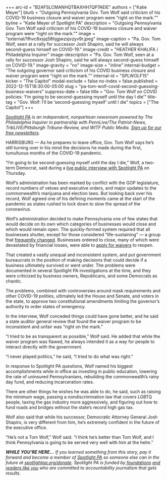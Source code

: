 +++
arc-id = "B2AFSLCMANHQTBAXHH7QP7AEIE"
authors = ["Katie Meyer"]
blurb = "Outgoing Pennsylvania Gov. Tom Wolf said criticism of his COVID-19 business closure and waiver program were “right on the mark.”"
byline = "Katie Meyer of Spotlight PA"
description = "Outgoing Pennsylvania Gov. Tom Wolf said criticism of his COVID-19 business closure and waiver program were “right on the mark.”"
image = "external/1fhvc8xsjq58hjgjwzsjvzyv9r.jpeg"
image-caption = "Pa. Gov. Tom Wolf, seen at a rally for successor Josh Shapiro, said he will always second-guess himself on COVID-19."
image-credit = "HEATHER KHALIFA / Philadelphia Inquirer"
image-description = "Pa. Gov. Tom Wolf, seen at a rally for successor Josh Shapiro, said he will always second-guess himself on COVID-19."
image-gravity = "no"
image-size = "inline"
internal-budget = "The outgoing governor said criticism of his COVID business closure and waiver program were “right on the mark.”"
internal-id = "SPLWOLF15"
kicker = "The Capitol"
modal-exclude = false
no-index = false
published = 2022-12-15T18:30:00-05:00
slug = "pa-tom-wolf-covid-second-guessing-business-waivers"
suppress-date = false
title = "Gov. Tom Wolf on COVID policies: ‘I’m going to be second-guessing myself until the day I die’"
title-tag = "Gov. Wolf: I’ll be ‘second-guessing myself’ until I die"
topics = ["The Capitol"]
+++

<a href="https://www.spotlightpa.org/"><i>Spotlight PA</i></a><i> is an independent, nonpartisan newsroom powered by The Philadelphia Inquirer in partnership with PennLive/The Patriot-News, TribLIVE/Pittsburgh Tribune-Review, and WITF Public Media. </i><a href="https://www.spotlightpa.org/newsletters"><i>Sign up for our free newsletters</i></a><i>.</i>

HARRISBURG — As he prepares to leave office, Gov. Tom Wolf says he’s still turning over in his mind the decisions he made during the first, tumultuous months of the COVID-19 pandemic.

“I’m going to be second-guessing myself until the day I die,” Wolf, a two-term Democrat, said during a <a href="https://www.spotlightpa.org/news/2022/12/pa-governor-tom-wolf-legacy-live-interview/" target="_blank">live public interview with Spotlight PA</a> on Thursday.

Wolf’s administration has been marked by conflict with the GOP legislature, record numbers of vetoes and executive orders, and major updates to the commonwealth’s marijuana and election laws. But looking back over his record, Wolf agreed one of his defining moments came at the start of the pandemic as states rushed to lock down to slow the spread of the coronavirus.

<script src="https://www.spotlightpa.org/embed.js" async></script><div data-spl-embed-version="1" data-spl-src="https://www.spotlightpa.org/embeds/newsletter/"></div>

Wolf’s administration decided to make Pennsylvania one of few states that would decide on its own which categories of businesses would close and which would remain open. The quickly-formed system required that all businesses shutter, except for those considered “life-sustaining” — a group that <a href="https://www.spotlightpa.org/news/2020/06/coronavirus-business-waivers-pennsylvania-shutdown-governor-tom-wolf/">frequently changed</a>. Businesses ordered to close, many of which were devastated by financial losses, were able to <a href="https://www.witf.org/2020/03/22/state-gets-nearly-10000-requests-for-waivers-from-wolfs-coronavirus-shutdown-order/">apply for waivers</a> to reopen.

That created a vastly unequal and inconsistent system, and put government bureaucrats in the position of making decisions that could decide if a business ultimately survived or went under. The problems were documented in several Spotlight PA investigations at the time, and they were criticized by business owners, Republicans, and some Democrats as chaotic.

The problems, combined with controversies around mask requirements and other COVID-19 polities, ultimately led the House and Senate, and voters in the state, to approve two constitutional amendments limiting the governor’s authority to order states of emergency.

In the interview, Wolf conceded things could have gone better, and he said a state auditor general review that found the waiver program to be inconsistent and unfair was “right on the mark.”

“I tried to be as transparent as possible,” Wolf said. He added that while the waiver program was flawed, he always intended it as a way for people to interact directly with the government.

“I never played politics,” he said, “I tried to do what was right.”

In response to Spotlight PA questions, Wolf named his biggest accomplishments while in office as investing in public education, lowering the rate of uninsured Pennsylvanians, rebuilding the commonwealth’s rainy day fund, and reducing incarceration rates.

There are other things he wishes he was able to do, he said, such as raising the minimum wage, passing a nondiscrimination law that covers LGBTQ people, taxing the gas industry more aggressively, and figuring out how to fund roads and bridges without the state’s record high gas tax.

<script src="https://www.spotlightpa.org/embed.js" async></script><div data-spl-embed-version="1" data-spl-src="https://www.spotlightpa.org/embeds/donate/"></div>

Wolf also said that while his successor, Democratic Attorney General Josh Shapiro, is very different from him, he’s extremely confident in the future of the executive office.

“He’s not a Tom Wolf,” Wolf said. “I think he’s better than Tom Wolf, and I think Pennsylvania is going to be served very well with him at the helm.”

<i><b>WHILE YOU’RE HERE...</b></i><i> If you learned something from this story, pay it forward and become a member of </i><a href="https://www.spotlightpa.org/"><i>Spotlight PA</i></a><i> so someone else can in the future at </i><a href="https://www.spotlightpa.org/donate"><i>spotlightpa.org/donate</i></a><i>. Spotlight PA is funded by</i><a href="https://www.spotlightpa.org/support"><i> foundations</i></a><i> </i><a href="https://www.spotlightpa.org/support"><i>and readers like you</i></a><i> who are committed to accountability journalism that gets results.</i>
